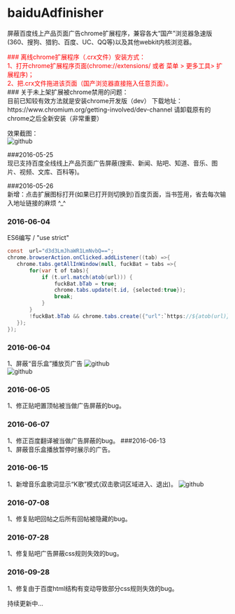 # baiduAdfinisher
屏蔽百度线上产品页面广告chrome扩展程序，兼容各大“国产”浏览器急速版(360、搜狗、猎豹、百度、UC、QQ等)以及其他webkit内核浏览器。

<font color="#ff0000">
### 离线chrome扩展程序（.crx文件）安装方式：<br />
1、打开chrome扩展程序页面(chrome://extensions/ 或者 菜单 > 更多工具> 扩展程序)；<br />
2、把.crx文件拖进该页面（国产浏览器直接拖入任意页面）。<br />
</font>
### 关于未上架扩展被chrome禁用的问题：<br />
目前已知较有效方法就是安装chrome开发版（dev） 下载地址：https://www.chromium.org/getting-involved/dev-channel
请卸载原有的chrome之后全新安装（非常重要）


效果截图： <br />
![github](https://raw.githubusercontent.com/unclehking/baiduAdfinisher/master/screenshot/sp01.png "github")  <br />



 ###2016-05-25<br />
 现已支持百度全线线上产品页面广告屏蔽(搜索、新闻、贴吧、知道、音乐、图片、视频、文库、百科等)。<br />

 ###2016-05-26<br />
 新增：点击扩展图标打开(如果已打开则切换到)百度页面，当书签用，省去每次输入地址链接的麻烦 ^_^<br />
### 2016-06-04<br />
 ES6编写 / "use strict"
 ```java
 const  url="d3d3LmJhaWR1LmNvbQ==";
 chrome.browserAction.onClicked.addListener((tab) =>{
 	chrome.tabs.getAllInWindow(null, fuckBat = tabs =>{
 		for(var t of tabs){
 			if (t.url.match(atob(url))) {
 				fuckBat.bTab = true;
 				chrome.tabs.update(t.id, {selected:true});
 				break;
 			}
 		}
 		!fuckBat.bTab && chrome.tabs.create({"url":`https://${atob(url)}`, "selected":true});
 	});
 });
 ```
### 2016-06-04<br />
1、屏蔽“音乐盒”播放页广告
![github](https://raw.githubusercontent.com/unclehking/baiduAdfinisher/master/screenshot/q0.jpg "github")  <br />
![github](https://raw.githubusercontent.com/unclehking/baiduAdfinisher/master/screenshot/q1.jpg "github")  <br />

### 2016-06-05<br />
1、修正贴吧置顶帖被当做广告屏蔽的bug。

### 2016-06-07<br />
1、修正百度翻译被当做广告屏蔽的bug。
###2016-06-13<br />
1、屏蔽音乐盒播放暂停时展示的广告。

### 2016-06-15<br />
1、新增音乐盒歌词显示“K歌”模式(双击歌词区域进入、退出)。
![github](https://raw.githubusercontent.com/unclehking/baiduAdfinisher/master/screenshot/q2.jpg "github")  <br />

### 2016-07-08<br />
1、修复贴吧回帖之后所有回帖被隐藏的bug。

### 2016-07-28<br />
1、修复贴吧广告屏蔽css规则失效的bug。

### 2016-09-28<br />
1、修复由于百度html结构有变动导致部分css规则失效的bug。

 持续更新中...
